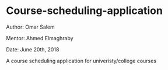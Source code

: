 # Course-scheduling-application

Author: Omar Salem

Mentor: Ahmed Elmaghraby

Date: June 20th, 2018

A course scheduling application for univeristy/college courses
